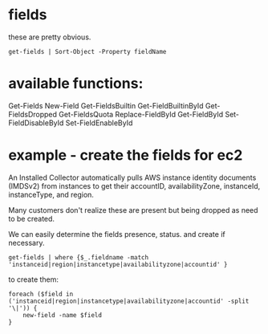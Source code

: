 # fields

these are pretty obvious. 
```
get-fields | Sort-Object -Property fieldName
```

# available functions:
Get-Fields
New-Field
Get-FieldsBuiltin
Get-FieldBuiltinById
Get-FieldsDropped
Get-FieldsQuota
Replace-FieldById
Get-FieldById
Set-FieldDisableById
Set-FieldEnableById

# example - create the fields for ec2
An Installed Collector automatically pulls AWS instance identity documents (IMDSv2) from instances to get their accountID, availabilityZone, instanceId, instanceType, and region.

Many customers don't realize these are present but being dropped as need to be created.

We can easily determine  the fields presence, status. and create if necessary.

```
get-fields | where {$_.fieldname -match 'instanceid|region|instancetype|availabilityzone|accountid' } 
```

to create them:

```
foreach ($field in ('instanceid|region|instancetype|availabilityzone|accountid' -split '\|')) {
    new-field -name $field
}
```

